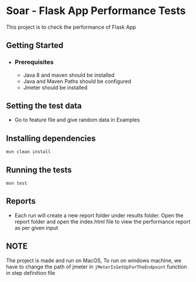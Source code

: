 # Soar - Flask App Performance Tests

This project is to check the performance of Flask App

## Getting Started

- ### Prerequisites
    - Java 8 and maven should be installed
    - Java and Maven Paths should be configured
    - Jmeter should be installed


## Setting the test data
- Go to feature file and give random data in Examples


## Installing dependencies

 ```
 mvn clean install
 ```

## Running the tests

 ```
 mvn test
 ```

## Reports

- Each run will create a new report folder under results folder. Open the report folder and open the index.html file to view the performance report as per given input

## NOTE
The project is made and run on MacOS, To run on windows machine, we have to change the path of jmeter in `jMeterIsSetUpForTheEndpoint` function in step definition file
